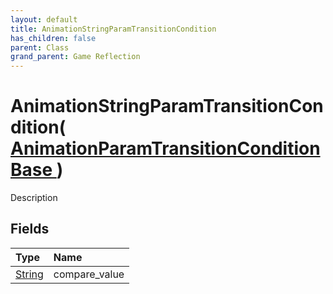 ```yaml
---
layout: default
title: AnimationStringParamTransitionCondition
has_children: false
parent: Class
grand_parent: Game Reflection
---
```

# AnimationStringParamTransitionCondition( [ AnimationParamTransitionConditionBase ](/docs/game-reflection/classes/animation_param_transition_condition_base) )
Description 

## Fields

| Type | Name |
|:-------------|:--------------|
| [String](/docs/game-reflection/components/string) | compare_value |

